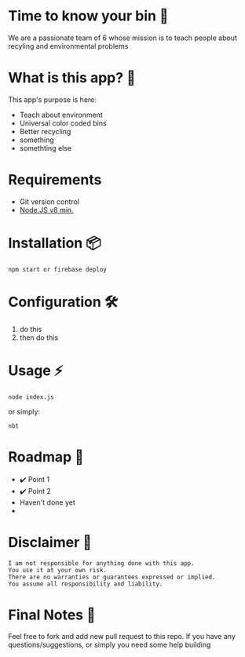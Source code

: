 # Time to know your bin 🤔

We are a passionate team of 6 whose mission is to teach people about recyling and environmental problems


# What is this app? 📡

This app's purpose is here:

* Teach about environment
* Universal color coded bins
* Better recycling
* something
* somethting else

# Requirements

* Git version control
* [Node.JS v8 min.](http://nodejs.org)

# Installation 📦

```
npm start or firebase deploy
```

# Configuration 🛠️

1. do this 
2. then do this

# Usage ⚡️

```
node index.js
```
or simply:

```
nbt
```

# Roadmap 🚧

* ✔️  Point 1
* ✔️  Point 2
* Haven't done yet
*


# Disclaimer 📖

```
I am not responsible for anything done with this app.
You use it at your own risk.
There are no warranties or guarantees expressed or implied.
You assume all responsibility and liability.
```

# Final Notes 🙏

Feel free to fork and add new pull request to this repo.
If you have any questions/suggestions, or simply you need some help building 
